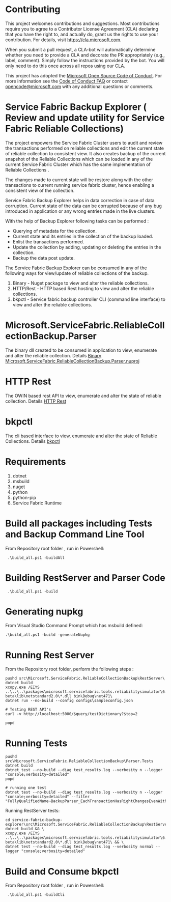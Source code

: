 
# Contributing

This project welcomes contributions and suggestions.  Most contributions require you to agree to a
Contributor License Agreement (CLA) declaring that you have the right to, and actually do, grant us
the rights to use your contribution. For details, visit https://cla.microsoft.com.

When you submit a pull request, a CLA-bot will automatically determine whether you need to provide
a CLA and decorate the PR appropriately (e.g., label, comment). Simply follow the instructions
provided by the bot. You will only need to do this once across all repos using our CLA.

This project has adopted the [Microsoft Open Source Code of Conduct](https://opensource.microsoft.com/codeofconduct/).
For more information see the [Code of Conduct FAQ](https://opensource.microsoft.com/codeofconduct/faq/) or
contact [opencode@microsoft.com](mailto:opencode@microsoft.com) with any additional questions or comments.

# Service Fabric Backup Explorer ( Review and update utility for Service Fabric Reliable Collections)

The project empowers the Service Fabric Cluster users to audit and review the transactions performed on reliable collections and edit the current state of reliable collection to consistent view.
It also creates backup of the current snapshot of the Reliable Collections which can be loaded in any of the current Service Fabric Cluster which has the same implementation of Reliable Collections .

The changes made to current state will be restore along with the other transactions to current running service fabric cluster, hence enabling a consistent view of the collection.

Service Fabric Backup Explorer helps in data correction in case of data corruption. Current state of the data can be corrupted because of any bug introduced in application or any wrong entries made in the live clusters.

With the help of  Backup Explorer following tasks can be performed :
 
* Querying of metadata for the collection.  
* Current state and its entries in the collection of the backup loaded.
* Enlist the transactions performed.
* Update the collection by adding, updating or deleting the entries in the collection. 
* Backup the data post update.
 
The Service Fabric Backup Explorer can be consumed in any of the following ways for view/update of reliable collections of the backup.

1. Binary -         Nuget package to view and alter the reliable collections.
2. HTTP/Rest   -    HTTP based  Rest hosting to view and alter the reliable collections.
3. bkpctl -         Service fabric backup controller CLI (command line interface) to view and alter the reliable collections. 

# Microsoft.ServiceFabric.ReliableCollectionBackup.Parser 
The binary dll created to be consumed in application to view, enumerate and alter the reliable collection.
Details [ Binary Microsoft.ServiceFabric.ReliableCollectionBackup.Parser.nuproj ](docs/Microsoft.ServiceFabric.ReliableCollectionBackup.Parser)

# HTTP Rest 
The OWIN based rest API to view, enumerate and alter the state of reliable collection.
Details [ HTTP Rest ](docs/rest)

# bkpctl
The cli based interface to view, enumerate and alter the state of Reliable Collections.
Details [ bkpctl ](docs/bkpctl)



# Requirements
1. dotnet
2. msbuild
3. nuget
4. python
5. python-pip
6. Service Fabric Runtime


# Build all packages including Tests and Backup Command Line Tool
From Repository root folder , run in Powershell:
```
 .\build_all.ps1 -buildAll
```

# Building RestServer and Parser Code 
```
 .\build_all.ps1 -build
```

# Generating nupkg
From Visual Studio Command Prompt which has msbuild defined:
```
.\build_all.ps1 -build -generateNupkg
```

# Running Rest Server
From the Repository root folder, perform the following steps :
```
pushd src\Microsoft.ServiceFabric.ReliableCollectionBackup\RestServer\
dotnet build
xcopy.exe /EIYS ..\..\..\packages\microsoft.servicefabric.tools.reliabilitysimulator\6.5.659-beta\lib\netstandard2.0\*.dll bin\Debug\net471\
dotnet run --no-build --config configs\sampleconfig.json

# Testing REST API's
curl -v http://localhost:5000/$query/testDictionary?$top=2

popd
```

# Running Tests
```
pushd src\Microsoft.ServiceFabric.ReliableCollectionBackup\Parser.Tests
dotnet build
dotnet test --no-build --diag test_results.log --verbosity n --logger "console;verbosity=detailed"
popd

# running one test
dotnet test --no-build --diag test_results.log --verbosity n --logger "console;verbosity=detailed" --filter "FullyQualifiedName~BackupParser_EachTransactionHasRightChangesEvenWithBlockingTransactionAppliedEvents"
```

Running RestServer tests:
```
cd service-fabric-backup-explorer\src\Microsoft.ServiceFabric.ReliableCollectionBackup\RestServer.Tests
dotnet build && \
xcopy.exe /EIYS ..\..\..\packages\microsoft.servicefabric.tools.reliabilitysimulator\6.5.659-beta\lib\netstandard2.0\*.dll bin\Debug\net471\ && \
dotnet test --no-build --diag test_results.log --verbosity normal --logger "console;verbosity=detailed"
```

# Build and Consume bkpctl
From Repository root folder , run in Powershell:
```
 .\build_all.ps1 -buildCli
```

